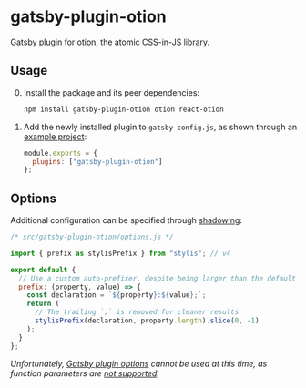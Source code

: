 # gatsby-plugin-otion

Gatsby plugin for otion, the atomic CSS-in-JS library.

## Usage

0. Install the package and its peer dependencies:

   ```sh
   npm install gatsby-plugin-otion otion react-otion
   ```

1. Add the newly installed plugin to `gatsby-config.js`, as shown through an [example project](https://github.com/kripod/otion/tree/master/packages/example-gatsby):

   ```js
   module.exports = {
     plugins: ["gatsby-plugin-otion"]
   };
   ```

## Options

Additional configuration can be specified through [shadowing](https://www.gatsbyjs.org/blog/2019-04-29-component-shadowing/):

```js
/* src/gatsby-plugin-otion/options.js */

import { prefix as stylisPrefix } from "stylis"; // v4

export default {
  // Use a custom auto-prefixer, despite being larger than the default
  prefix: (property, value) => {
    const declaration = `${property}:${value};`;
    return (
      // The trailing `;` is removed for cleaner results
      stylisPrefix(declaration, property.length).slice(0, -1)
    );
  }
};
```

_Unfortunately, [Gatsby plugin options](https://www.gatsbyjs.org/docs/configuring-usage-with-plugin-options/) cannot be used at this time, as function parameters are [not supported](https://github.com/gatsbyjs/gatsby/issues/14199)._
